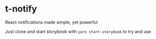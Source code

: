# t-notify
React notifications made simple, yet powerful

Just clone and start storybook with `yarn start-storybook` to try and use
